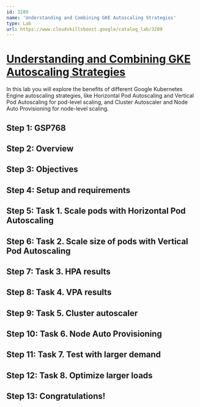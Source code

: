 ```yaml
---
id: 3289
name: 'Understanding and Combining GKE Autoscaling Strategies'
type: Lab
url: https://www.cloudskillsboost.google/catalog_lab/3289
---
```


# [Understanding and Combining GKE Autoscaling Strategies](https://www.cloudskillsboost.google/catalog_lab/3289)

In this lab you will explore the benefits of different Google Kubernetes Engine autoscaling strategies, like Horizontal Pod Autoscaling and Vertical Pod Autoscaling for pod-level scaling, and Cluster Autoscaler and Node Auto Provisioning for node-level scaling.

## Step 1: GSP768

## Step 2: Overview

## Step 3: Objectives

## Step 4: Setup and requirements

## Step 5: Task 1. Scale pods with Horizontal Pod Autoscaling

## Step 6: Task 2. Scale size of pods with Vertical Pod Autoscaling

## Step 7: Task 3. HPA results

## Step 8: Task 4. VPA results

## Step 9: Task 5. Cluster autoscaler

## Step 10: Task 6. Node Auto Provisioning

## Step 11: Task 7. Test with larger demand

## Step 12: Task 8. Optimize larger loads

## Step 13: Congratulations!
